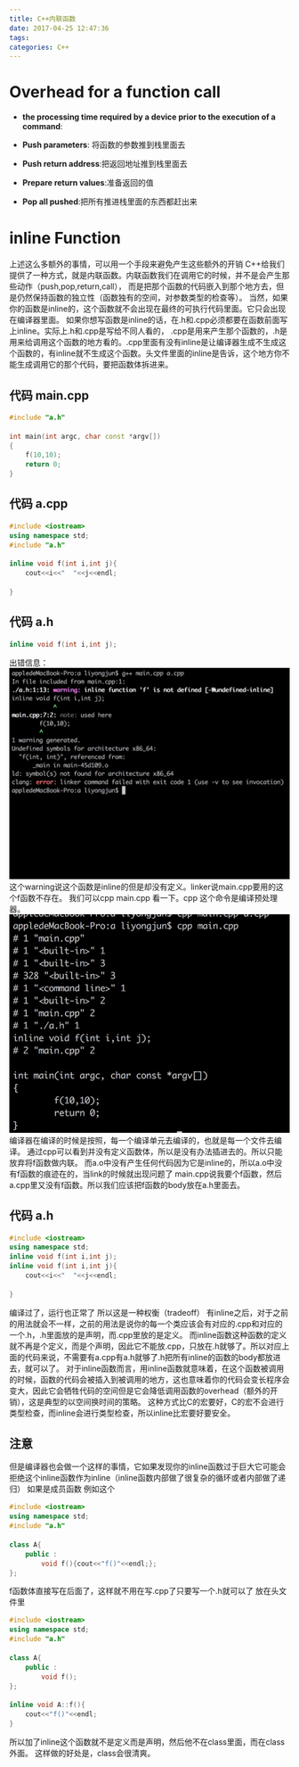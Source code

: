 ```yaml
---
title: C++内联函数
date: 2017-04-25 12:47:36
tags:
categories: C++
---
```

# Overhead for a function call
- **the processing time required by a device prior to the execution of a command**:
 - **Push parameters**: 将函数的参数推到栈里面去

 - **Push return address**:把返回地址推到栈里面去
 - **Prepare return values**:准备返回的值
 - **Pop all pushed**:把所有推进栈里面的东西都赶出来
# inline Function
上述这么多额外的事情，可以用一个手段来避免产生这些额外的开销
C++给我们提供了一种方式，就是内联函数。内联函数我们在调用它的时候，并不是会产生那些动作（push,pop,return,call），
而是把那个函数的代码嵌入到那个地方去，但是仍然保持函数的独立性（函数独有的空间，对参数类型的检查等）。
当然，如果你的函数是inline的，这个函数就不会出现在最终的可执行代码里面。它只会出现在编译器里面。
如果你想写函数是inline的话，在.h和.cpp必须都要在函数前面写上inline。实际上.h和.cpp是写给不同人看的，
.cpp是用来产生那个函数的，.h是用来给调用这个函数的地方看的。.cpp里面有没有inline是让编译器生成不生成这个函数的，有inline就不生成这个函数。头文件里面的inline是告诉，这个地方你不能生成调用它的那个代码，要把函数体拆进来。
## 代码 main.cpp
``` C++
#include "a.h"

int main(int argc, char const *argv[])
{
	f(10,10);
	return 0;
}
```
## 代码 a.cpp
``` C++
#include <iostream>
using namespace std;
#include "a.h"

inline void f(int i,int j){
	cout<<i<<"  "<<j<<endl;

}
```
## 代码 a.h
``` C++
inline void f(int i,int j);
```
出错信息：
![Alt text](/images/C++/inline1.png)
这个warning说这个函数是inline的但是却没有定义。linker说main.cpp要用的这个f函数不存在。
我们可以cpp main.cpp 看一下。cpp 这个命令是编译预处理器。
![Alt text](/images/C++/inline2.png)
编译器在编译的时候是按照，每一个编译单元去编译的，也就是每一个文件去编译。
通过cpp可以看到并没有定义函数体，所以是没有办法插进去的。所以只能放弃将f函数做内联。
而a.o中没有产生任何代码因为它是inline的，所以a.o中没有f函数的痕迹在的，当link的时候就出现问题了
main.cpp说我要个f函数，然后a.cpp里又没有f函数。所以我们应该把f函数的body放在a.h里面去。
## 代码 a.h
``` c++
#include <iostream>
using namespace std;
inline void f(int i,int j);
inline void f(int i,int j){
	cout<<i<<"  "<<j<<endl;

}
```
编译过了，运行也正常了
所以这是一种权衡（tradeoff）
有inline之后，对于之前的用法就会不一样，之前的用法是说你的每一个类应该会有对应的.cpp和对应的一个.h，.h里面放的是声明，而.cpp里放的是定义。
而inline函数这种函数的定义就不再是个定义，而是个声明，因此它不能放.cpp，只放在.h就够了。所以对应上面的代码来说，不需要有a.cpp有a.h就够了.h把所有inline的函数的body都放进去，就可以了。
对于inline函数而言，用inline函数就意味着，在这个函数被调用的时候，函数的代码会被插入到被调用的地方，这也意味着你的代码会变长程序会变大，因此它会牺牲代码的空间但是它会降低调用函数的overhead（额外的开销），这是典型的以空间换时间的策略。
这种方式比C的宏要好，C的宏不会进行类型检查，而inline会进行类型检查，所以inline比宏要好要安全。
## 注意
但是编译器也会做一个这样的事情，它如果发现你的inline函数过于巨大它可能会拒绝这个inline函数作为inline（inline函数内部做了很复杂的循环或者内部做了递归）
如果是成员函数
例如这个
``` C++
#include <iostream>
using namespace std;
#include "a.h"

class A{
	public :
		void f(){cout<<"f()"<<endl;};
};

```
f函数体直接写在后面了，这样就不用在写.cpp了只要写一个.h就可以了
放在头文件里
``` C++
#include <iostream>
using namespace std;
#include "a.h"

class A{
	public :
		void f();
};

inline void A::f(){
	cout<<"f()"<<endl;
}
```
所以加了inline这个函数就不是定义而是声明，然后他不在class里面，而在class外面。
这样做的好处是，class会很清爽。
